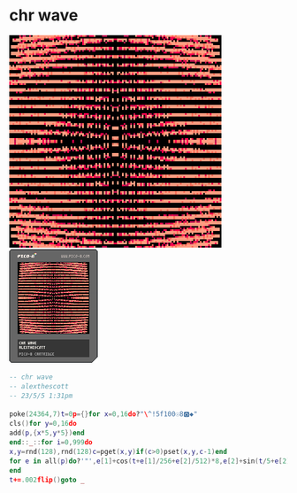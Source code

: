 <h1>chr wave</h1>

<img src='chr_wave.gif'></img>
<img src='chr_wave.png'></img>

``` Lua
-- chr wave
-- alexthescott
-- 23/5/5 1:31pm

poke(24364,7)t=0p={}for x=0,16do?"\^!5f100☉8🅾️◆"
cls()for y=0,16do
add(p,{x*5,y*5})end
end::_::for i=0,999do
x,y=rnd(128),rnd(128)c=pget(x,y)if(c>0)pset(x,y,c-1)end
for e in all(p)do?'"',e[1]+cos(t+e[1]/256+e[2]/512)*8,e[2]+sin(t/5+e[2]/256+e[1]/512)*8,4
end
t+=.002flip()goto _
```